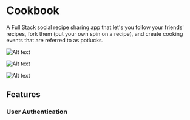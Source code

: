 # Cookbook

A Full Stack social recipe sharing app that let's you follow your friends' recipes, fork them (put your own spin on a recipe), and create cooking events that are referred to as potlucks. 

![Alt text](./assets/cookbook-landing.png?raw=true "Landing Page")

![Alt text](./assets/cookbook-home.png?raw=true "Home Page")

![Alt text](./assets/cookbook-potlucklist.png?raw=true "Landing Page")

## Features 

### User Authentication 
